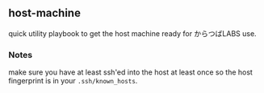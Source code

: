 
## host-machine

quick utility playbook to get the host machine ready for からつばLABS use.

### Notes

make sure you have at least ssh'ed into the host at least once so the host fingerprint is in your `.ssh/known_hosts`.

